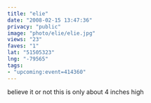 ```yaml
---
title: "elie"
date: "2008-02-15 13:47:36"
privacy: "public"
image: "photo/elie/elie.jpg"
views: "23"
faves: "1"
lat: "51505323"
lng: "-79565"
tags:
- "upcoming:event=414360"
---
```

believe it or not this is only about 4 inches high
